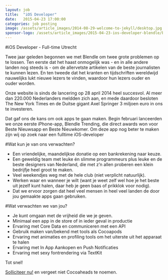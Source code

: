 ```yaml
---
layout: job
title:  "iOS Developer"
date:   2015-04-23 17:00:00
categories: job posting
image: /assets/article_images/2014-08-29-welcome-to-jekyll/desktop.jpg
sponsor-logo: /assets/article_images/2015-04-23-ios-developer-blendle/blendle.png
---
```


#iOS Developer - Full-time Utrecht

Twee jaar geleden begonnen we met Blendle om twee grote problemen op te lossen. Ten eerste dat het haast onmogelijk was - en in alle andere landen nog steeds is - om de allervetste artikelen van de beste journalisten te kunnen lezen. En ten tweede dat het kranten en tijdschriften wereldwijd nauwelijks lukt nieuwe lezers te vinden, waardoor hun lezers ouder en ouder worden.

Onze website is sinds de lancering op 28 april 2014 heel succesvol. Al meer dan 220.000 Nederlanders meldden zich aan, en mede daardoor besloten The New York Times en de Duitse gigant Axel Springer 3 miljoen euro in ons te investeren.

Dat gaf ons de kans om ook apps te gaan maken. Begin februari lanceerden we onze eerste iPhone-app, Blendle Trending, die direct awards won voor Beste Nieuwsapp en Beste Nieuwkomer. Om deze app nog beter te maken zijn wij op zoek naar een fulltime iOS-developer

#Wat kun je van ons verwachten?


- Een vriendelijke, maandelijkse donatie op een bankrekening naar keuze.
- Een geweldig team met leuke én slimme programmeurs plus leuke en de beste designers van Nederland, die met z’n allen proberen een klein bedrijfje heel groot te maken.
- Veel weekendjes weg met de hele club (niet verplicht natuurlijk).
- Werken waar en wanneer je wilt (want je weet zelf wel hoe je het beste uit jezelf kunt halen, daar heb je geen baas of prikklok voor nodig).
- Dat we ervoor zorgen dat heel veel mensen in heel veel landen de door jou gemaakte apps gaan gebruiken.

#Wat verwachten we van jou?


- Je kunt omgaan met de vrijheid die we je geven.
- Minimaal een app in de store of in ieder geval in productie
- Ervaring met Core Data en communiceren met een API
- Gebruik maken van/bekend met tools als Cocoapods
- Ervaring met animaties en profiling tools om het uiterste uit het apparaat te halen
- Ervaring met In App Aankopen en Push Notificaties
- Ervaring met sexy fontrendering via TextKit

Tot snel!

[Solliciteer nu!](https://blendle.homerun.hr/ios-developer/apply) en vergeet niet Cocoaheads te noemen.
